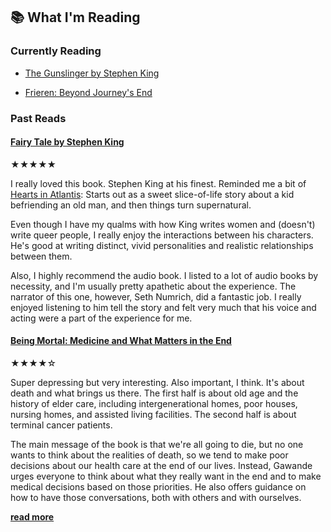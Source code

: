 ## 📚 What I'm Reading

### Currently Reading

- [The Gunslinger by Stephen King](https://bookshop.org/p/books/the-dark-tower-i-the-gunslinger-stephen-king/c1b1288cf09aa02e?ean=9781501143519&next=t)

- [Frieren: Beyond Journey's End](https://bookshop.org/p/books/frieren-beyond-journey-s-end-vol-1-kanehito-yamada/7a279fe43d40dca3?ean=9781974725762&next=t)

### Past Reads

#### [Fairy Tale by Stephen King](https://bookshop.org/p/books/fairy-tale-stephen-king/452797da1cfdb3be?ean=9781668002193&next=t)

<span class="rating">★★★★★</span>

I really loved this book. Stephen King at his finest. Reminded me a bit of [Hearts in Atlantis](https://bookshop.org/p/books/hearts-in-atlantis-stephen-king/2d301d3b2a676b4d?ean=9781501195976&next=t): Starts out as a sweet slice-of-life story about a kid befriending an old man, and then things turn supernatural.

Even though I have my qualms with how King writes women and (doesn't) write queer people, I really enjoy the interactions between his characters. He's good at writing distinct, vivid personalities and realistic relationships between them.

Also, I highly recommend the audio book. I listed to a lot of audio books by necessity, and I'm usually pretty apathetic about the experience. The narrator of this one, however, Seth Numrich, did a fantastic job. I really enjoyed listening to him tell the story and felt very much that his voice and acting were a part of the experience for me.

#### [Being Mortal: Medicine and What Matters in the End](https://bookshop.org/p/books/being-mortal-medicine-and-what-matters-in-the-end-atul-gawande/586355?ean=9781250076229&next=t)

<span class="rating">★★★★☆</span>

Super depressing but very interesting. Also important, I think. It's about death and what brings us there. The first half is about old age and the history of elder care, including intergenerational homes, poor houses, nursing homes, and assisted living facilities. The second half is about terminal cancer patients.

The main message of the book is that we're all going to die, but no one wants to think about the realities of death, so we tend to make poor decisions about our health care at the end of our lives. Instead, Gawande urges everyone to think about what they really want in the end and to make medical decisions based on those priorities. He also offers guidance on how to have those conversations, both with others and with ourselves.

[**read more**](/reviews#Books)